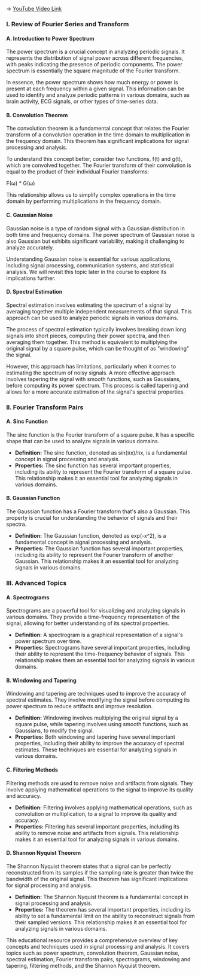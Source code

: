 -> [YouTube Video Link](https://www.youtube.com/watch?v=Hf1Ma9YkOMY&list=PLUl4u3cNGP61I4aI5T6OaFfRK2gihjiMm&index=12&pp=iAQB)

### I. Review of Fourier Series and Transform

#### A. Introduction to Power Spectrum

The power spectrum is a crucial concept in analyzing periodic signals. It represents the distribution of signal power across different frequencies, with peaks indicating the presence of periodic components. The power spectrum is essentially the square magnitude of the Fourier transform.

In essence, the power spectrum shows how much energy or power is present at each frequency within a given signal. This information can be used to identify and analyze periodic patterns in various domains, such as brain activity, ECG signals, or other types of time-series data.

#### B. Convolution Theorem

The convolution theorem is a fundamental concept that relates the Fourier transform of a convolution operation in the time domain to multiplication in the frequency domain. This theorem has significant implications for signal processing and analysis.

To understand this concept better, consider two functions, f(t) and g(t), which are convolved together. The Fourier transform of their convolution is equal to the product of their individual Fourier transforms:

F(ω) \* G(ω)

This relationship allows us to simplify complex operations in the time domain by performing multiplications in the frequency domain.

#### C. Gaussian Noise

Gaussian noise is a type of random signal with a Gaussian distribution in both time and frequency domains. The power spectrum of Gaussian noise is also Gaussian but exhibits significant variability, making it challenging to analyze accurately.

Understanding Gaussian noise is essential for various applications, including signal processing, communication systems, and statistical analysis. We will revisit this topic later in the course to explore its implications further.

#### D. Spectral Estimation

Spectral estimation involves estimating the spectrum of a signal by averaging together multiple independent measurements of that signal. This approach can be used to analyze periodic signals in various domains.

The process of spectral estimation typically involves breaking down long signals into short pieces, computing their power spectra, and then averaging them together. This method is equivalent to multiplying the original signal by a square pulse, which can be thought of as "windowing" the signal.

However, this approach has limitations, particularly when it comes to estimating the spectrum of noisy signals. A more effective approach involves tapering the signal with smooth functions, such as Gaussians, before computing its power spectrum. This process is called tapering and allows for a more accurate estimation of the signal's spectral properties.

### II. Fourier Transform Pairs

#### A. Sinc Function

The sinc function is the Fourier transform of a square pulse. It has a specific shape that can be used to analyze signals in various domains.

*   **Definition:** The sinc function, denoted as sin(πx)/πx, is a fundamental concept in signal processing and analysis.
*   **Properties:** The sinc function has several important properties, including its ability to represent the Fourier transform of a square pulse. This relationship makes it an essential tool for analyzing signals in various domains.

#### B. Gaussian Function

The Gaussian function has a Fourier transform that's also a Gaussian. This property is crucial for understanding the behavior of signals and their spectra.

*   **Definition:** The Gaussian function, denoted as exp(-x^2), is a fundamental concept in signal processing and analysis.
*   **Properties:** The Gaussian function has several important properties, including its ability to represent the Fourier transform of another Gaussian. This relationship makes it an essential tool for analyzing signals in various domains.

### III. Advanced Topics

#### A. Spectrograms

Spectrograms are a powerful tool for visualizing and analyzing signals in various domains. They provide a time-frequency representation of the signal, allowing for better understanding of its spectral properties.

*   **Definition:** A spectrogram is a graphical representation of a signal's power spectrum over time.
*   **Properties:** Spectrograms have several important properties, including their ability to represent the time-frequency behavior of signals. This relationship makes them an essential tool for analyzing signals in various domains.

#### B. Windowing and Tapering

Windowing and tapering are techniques used to improve the accuracy of spectral estimates. They involve modifying the signal before computing its power spectrum to reduce artifacts and improve resolution.

*   **Definition:** Windowing involves multiplying the original signal by a square pulse, while tapering involves using smooth functions, such as Gaussians, to modify the signal.
*   **Properties:** Both windowing and tapering have several important properties, including their ability to improve the accuracy of spectral estimates. These techniques are essential for analyzing signals in various domains.

#### C. Filtering Methods

Filtering methods are used to remove noise and artifacts from signals. They involve applying mathematical operations to the signal to improve its quality and accuracy.

*   **Definition:** Filtering involves applying mathematical operations, such as convolution or multiplication, to a signal to improve its quality and accuracy.
*   **Properties:** Filtering has several important properties, including its ability to remove noise and artifacts from signals. This relationship makes it an essential tool for analyzing signals in various domains.

#### D. Shannon Nyquist Theorem

The Shannon Nyquist theorem states that a signal can be perfectly reconstructed from its samples if the sampling rate is greater than twice the bandwidth of the original signal. This theorem has significant implications for signal processing and analysis.

*   **Definition:** The Shannon Nyquist theorem is a fundamental concept in signal processing and analysis.
*   **Properties:** The theorem has several important properties, including its ability to set a fundamental limit on the ability to reconstruct signals from their sampled versions. This relationship makes it an essential tool for analyzing signals in various domains.

This educational resource provides a comprehensive overview of key concepts and techniques used in signal processing and analysis. It covers topics such as power spectrum, convolution theorem, Gaussian noise, spectral estimation, Fourier transform pairs, spectrograms, windowing and tapering, filtering methods, and the Shannon Nyquist theorem.